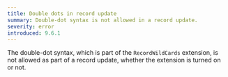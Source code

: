 ```yaml
---
title: Double dots in record update
summary: Double-dot syntax is not allowed in a record update.
severity: error
introduced: 9.6.1
---
```


The double-dot syntax, which is part of the `RecordWildCards` extension, is not allowed as part of a record update, whether the extension is turned on or not.

